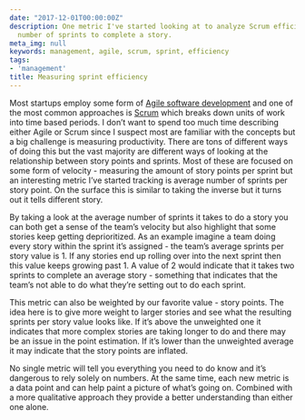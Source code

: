 ```yaml
---
date: "2017-12-01T00:00:00Z"
description: One metric I've started looking at to analyze Scrum efficiency is average
  number of sprints to complete a story.
meta_img: null
keywords: management, agile, scrum, sprint, efficiency
tags:
- 'management'
title: Measuring sprint efficiency
---
```



Most startups employ some form of [Agile software development](https://en.wikipedia.org/wiki/Agile_software_development) and one of the most common approaches is [Scrum](https://en.wikipedia.org/wiki/Scrum_(software_development)) which breaks down units of work into time based periods. I don’t want to spend too much time describing either Agile or Scrum since I suspect most are familiar with the concepts but a big challenge is measuring productivity. There are tons of different ways of doing this but the vast majority are different ways of looking at the relationship between story points and sprints. Most of these are focused on some form of velocity - measuring the amount of story points per sprint but an interesting metric I’ve started tracking is average number of sprints per story point. On the surface this is similar to taking the inverse but it turns out it tells different story.

By taking a look at the average number of sprints it takes to do a story you can both get a sense of the team’s velocity but also highlight that some stories keep getting deprioritized. As an example imagine a team doing every story within the sprint it’s assigned - the team’s average sprints per story value is 1. If any stories end up rolling over into the next sprint then this value keeps growing past 1. A value of 2 would indicate that it takes two sprints to complete an average story - something that indicates that the team’s not able to do what they’re setting out to do each sprint.

This metric can also be weighted by our favorite value - story points. The idea here is to give more weight to larger stories and see what the resulting sprints per story value looks like. If it’s above the unweighted one it indicates that more complex stories are taking longer to do and there may be an issue in the point estimation. If it’s lower than the unweighted average it may indicate that the story points are inflated.

No single metric will tell you everything you need to do know and it’s dangerous to rely solely on numbers. At the same time, each new metric is a data point and can help paint a picture of what’s going on. Combined with a more qualitative approach they provide a better understanding than either one alone.
